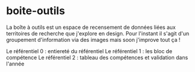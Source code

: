 # boite-outils

La boîte à outils est un espace de recensement de données liées aux territoires de recherche que j'explore en design. Pour l'instant il s'agit d'un groupement d'information via des images mais soon j'improve tout ça !


 <A>Le référentiel 0 : entiereté du référentiel </A>
<A>Le référentiel 1 : les bloc de compétence </A>
Le référentiel 2 : tableau des compétences et validation dans l'année </A>

